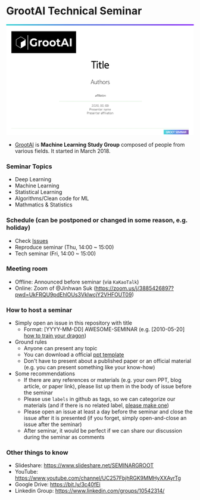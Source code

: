 
# GrootAI Technical Seminar
<p align="center">
<a href="url"><img src="https://github.com/GrootAI/Groot_SEMINAR/blob/main/ppt_template.png" height="297" width="528" ></a>
</p>

- [GrootAI](https://grootai.github.io/) is **Machine Learning Study Group** composed of people from various fields. It started in March 2018. 


### Seminar Topics 
- Deep Learning
- Machine Learning 
- Statistical Learning
- Algorithms/Clean code for ML
- Mathmatics & Statistics


### Schedule (can be postponed or changed in some reason, e.g. holiday)
- Check [Issues](https://github.com/GrootAI/Groot_SEMINAR/issues)
- Reproduce seminar (Thu, 14:00 ~ 15:00)
- Tech seminar (Fri, 14:00 ~ 15:00)


### Meeting room
- Offline: Announced before seminar (via `KaKaoTalk`)
- Online: Zoom of @Jinhwan Suk (https://zoom.us/j/3885426897?pwd=UkFRQU9pdEhlOUs3VklwcjY2VHFOUT09)


### How to host a seminar
- Simply open an issue in this repository with title
  - Format: [YYYY-MM-DD] AWESOME-SEMINAR (e.g. [2010-05-20] [how to train your dragon](https://www.imdb.com/title/tt0892769/))
- Ground rules
  - Anyone can present any topic 
  - You can download a official [ppt template](https://drive.google.com/file/d/116HYF9JBcDrhKK43PMxDUCNedRy0aDcm/view?usp=sharing)
  - Don't have to present about a published paper or an official material (e.g. you can present something like your know-how)
- Some recommendations
  - If there are any references or materials (e.g. your own PPT, blog article, or paper link), please list up them in the body of issue before the seminar
  - Please use `labels` in github as tags, so we can categorize our materials (and if there is no related label, [please make one](https://stackoverflow.com/questions/29218900/how-to-create-custom-labels-for-issues-on-github))
  - Please open an issue at least a day before the seminar and close the issue after it is presented (if you forget, simply open-and-close an issue after the seminar)
  - After seminar, it would be perfect if we can share our discussion during the seminar as comments
  
### Other things to know
- Slideshare: https://www.slideshare.net/SEMINARGROOT
- YouTube: https://www.youtube.com/channel/UC257FbjhRGK9MMHyXXAyrTg
- Google Drive: https://bit.ly/3c40fEi
- Linkedin Group: https://www.linkedin.com/groups/10542314/
  

